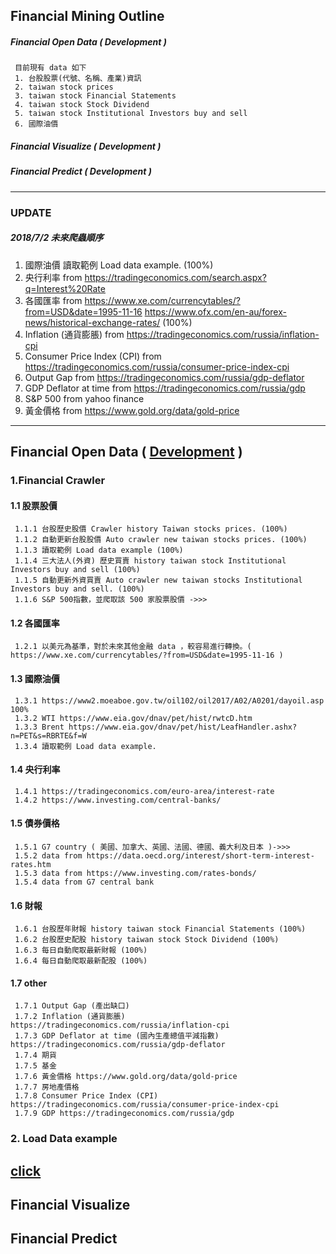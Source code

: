 ## Financial Mining Outline 
##### Financial Open Data ( Development )
     目前現有 data 如下
     1. 台股股票(代號、名稱、產業)資訊 
     2. taiwan stock prices 
     3. taiwan stock Financial Statements 
     4. taiwan stock Stock Dividend 
     5. taiwan stock Institutional Investors buy and sell 
     6. 國際油價

##### Financial Visualize ( Development )
##### Financial Predict ( Development )

------------------------------------------------------------
### UPDATE
##### 2018/7/2 未來爬蟲順序
1. 國際油價 讀取範例 Load data example. (100%)
2. 央行利率 from https://tradingeconomics.com/search.aspx?q=Interest%20Rate
3. 各國匯率 from https://www.xe.com/currencytables/?from=USD&date=1995-11-16 https://www.ofx.com/en-au/forex-news/historical-exchange-rates/ (100%)
4. Inflation (通貨膨脹) from https://tradingeconomics.com/russia/inflation-cpi
5. Consumer Price Index (CPI) from https://tradingeconomics.com/russia/consumer-price-index-cpi
6. Output Gap from https://tradingeconomics.com/russia/gdp-deflator
7. GDP Deflator at time from https://tradingeconomics.com/russia/gdp
8. S&P 500 from yahoo finance
9. 黃金價格 from https://www.gold.org/data/gold-price
-------------------------------------------------------------------------------------------------

## Financial Open Data ( [Development](https://github.com/f496328mm/FinancialMining/tree/master/FinancialOpenData)  )

### 1.Financial Crawler
#### 1.1 股票股價
     1.1.1 台股歷史股價 Crawler history Taiwan stocks prices. (100%)
     1.1.2 自動更新台股股價 Auto crawler new taiwan stocks prices. (100%)
     1.1.3 讀取範例 Load data example (100%)
     1.1.4 三大法人(外資) 歷史買賣 history taiwan stock Institutional Investors buy and sell (100%)
     1.1.5 自動更新外資買賣 Auto crawler new taiwan stocks Institutional Investors buy and sell. (100%)
     1.1.6 S&P 500指數，並爬取該 500 家股票股價 ->>>
#### 1.2 各國匯率 
     1.2.1 以美元為基準，對於未來其他金融 data ，較容易進行轉換。( https://www.xe.com/currencytables/?from=USD&date=1995-11-16 )
#### 1.3 國際油價
     1.3.1 https://www2.moeaboe.gov.tw/oil102/oil2017/A02/A0201/dayoil.asp 100%
     1.3.2 WTI https://www.eia.gov/dnav/pet/hist/rwtcD.htm
     1.3.3 Brent https://www.eia.gov/dnav/pet/hist/LeafHandler.ashx?n=PET&s=RBRTE&f=W
     1.3.4 讀取範例 Load data example.
#### 1.4 央行利率
     1.4.1 https://tradingeconomics.com/euro-area/interest-rate
     1.4.2 https://www.investing.com/central-banks/
#### 1.5 債券價格
     1.5.1 G7 country ( 美國、加拿大、英國、法國、德國、義大利及日本 )->>>
     1.5.2 data from https://data.oecd.org/interest/short-term-interest-rates.htm
     1.5.3 data from https://www.investing.com/rates-bonds/
     1.5.4 data from G7 central bank
     
#### 1.6 財報
     1.6.1 台股歷年財報 history taiwan stock Financial Statements (100%) 
     1.6.2 台股歷史配股 history taiwan stock Stock Dividend (100%)
     1.6.3 每日自動爬取最新財報 (100%)
     1.6.4 每日自動爬取最新配股 (100%)
#### 1.7 other 
     1.7.1 Output Gap (產出缺口)
     1.7.2 Inflation (通貨膨脹) https://tradingeconomics.com/russia/inflation-cpi
     1.7.3 GDP Deflator at time (國內生產總值平減指數) https://tradingeconomics.com/russia/gdp-deflator
     1.7.4 期貨
     1.7.5 基金
     1.7.6 黃金價格 https://www.gold.org/data/gold-price
     1.7.7 房地產價格
     1.7.8 Consumer Price Index (CPI) https://tradingeconomics.com/russia/consumer-price-index-cpi
     1.7.9 GDP https://tradingeconomics.com/russia/gdp

### 2. Load Data example
[click](https://github.com/f496328mm/FinancialMining/tree/master/FinancialOpenData)
-------------------------------------------------------------------------------------------------

## Financial Visualize
## Financial Predict






